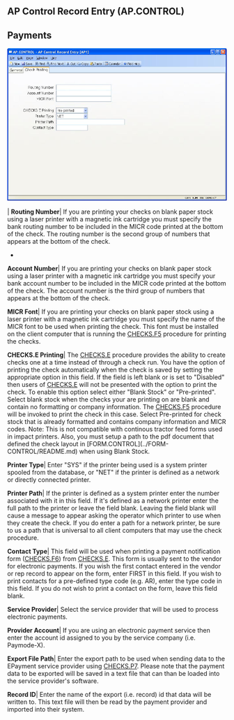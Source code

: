## AP Control Record Entry (AP.CONTROL)
<PageHeader />

## Payments

![](./AP-CONTROL-2.jpg)

| **Routing Number**|  If you are printing your checks on blank paper stock
using a laser printer with a magnetic ink cartridge you must specify the bank
routing number to be included in the MICR code printed at the bottom of the
check. The routing number is the second group of numbers that appears at the
bottom of the check.

-  
**Account Number**|  If you are printing your checks on blank paper stock
using a laser printer with a magnetic ink cartridge you must specify your bank
account number to be included in the MICR code printed at the bottom of the
check. The account number is the third group of numbers that appears at the
bottom of the check.

**MICR Font**|  If you are printing your checks on blank paper stock using a
laser printer with a magnetic ink cartridge you must specify the name of the
MICR font to be used when printing the check. This font must be installed on
the client computer that is running the [CHECKS.F5](../CHECKS-F5/README.md) procedure
for printing the checks.

**CHECKS.E Printing**|  The [CHECKS.E](../CHECKS-E/README.md) procedure provides the
ability to create checks one at a time instead of through a check run. You
have the option of printing the check automatically when the check is saved by
setting the appropriate option in this field. If the field is left blank or is
set to "Disabled" then users of [CHECKS.E](../CHECKS-E/README.md) will not be presented
with the option to print the check. To enable this option select either "Blank
Stock" or "Pre-printed". Select blank stock when the checks your are printing
on are blank and contain no formatting or company information. The
[CHECKS.F5](../CHECKS-F5/README.md) procedure will be invoked to print the check in
this case. Select Pre-printed for check stock that is already formatted and
contains company information and MICR codes. Note: This is not compatible with
continous tractor feed forms used in impact printers. Also, you must setup a
path to the pdf document that defined the check layout in [FORM.CONTROL](../FORM-
CONTROL/README.md) when using Blank Stock.

**Printer Type**|  Enter "SYS" if the printer being used is a system printer
spooled from the database, or "NET" if the printer is defined as a network or
directly connected printer.

**Printer Path**|  If the printer is defined as a system printer enter the
number associated with it in this field. If it's defined as a network printer
enter the full path to the printer or leave the field blank. Leaving the field
blank will cause a message to appear asking the operator which printer to use
when they create the check. If you do enter a path for a network printer, be
sure to us a path that is universal to all client computers that may use the
check procedure.

**Contact Type**|  This field will be used when printing a payment
notification form ([CHECKS.F6](../CHECKS-F6/README.md)) from [CHECKS.E](../CHECKS-E/README.md).
This form is usually sent to the vendor for electronic payments. If you wish
the first contact entered in the vendor or rep record to appear on the form,
enter FIRST in this field. If you wish to print contacts for a pre-defined
type code (e.g. AR), enter the type code in this field. If you do not wish to
print a contact on the form, leave this field blank.

**Service Provider**|  Select the service provider that will be used to
process electronic payments.

**Provider Account**|  If you are using an electronic payment service then
enter the account id assigned to you by the service company (i.e. Paymode-X).

**Export File Path**|  Enter the export path to be used when sending data to
the EPayment service provider using [CHECKS.P7](../CHECKS-P7/README.md). Please note
that the payment data to be exported will be saved in a text file that can
than be loaded into the service provider's software.

**Record ID**|  Enter the name of the export (i.e. record) id that data will
be written to. This text file will then be read by the payment provider and
imported into their system.


<badge text= "Version 8.10.57 " vertical="middle" />

<PageFooter />
